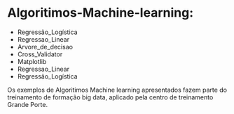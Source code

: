# Algoritimos-Machine-learning: 

- Regressão_Logística
- Regressao_Linear
- Arvore_de_decisao
- Cross_Validator
- Matplotlib
- Regressao_Linear
- Regressão_Logística

Os exemplos de Algoritimos Machine learning apresentados fazem parte do treinamento de formação big data, aplicado pela centro de treinamento Grande Porte.

